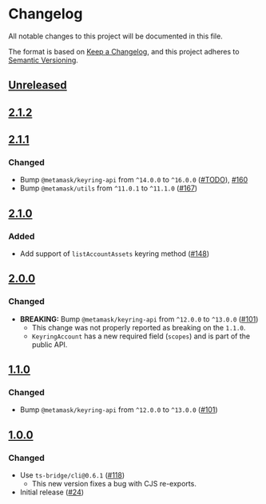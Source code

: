 # Changelog

All notable changes to this project will be documented in this file.

The format is based on [Keep a Changelog](https://keepachangelog.com/en/1.0.0/),
and this project adheres to [Semantic Versioning](https://semver.org/spec/v2.0.0.html).

## [Unreleased]

## [2.1.2]

## [2.1.1]

### Changed

- Bump `@metamask/keyring-api` from `^14.0.0` to `^16.0.0` ([#TODO](https://github.com/MetaMask/accounts/pull/TODO)), [#160](https://github.com/MetaMask/accounts/pull/160)
- Bump `@metamask/utils` from `^11.0.1` to `^11.1.0` ([#167](https://github.com/MetaMask/accounts/pull/167))

## [2.1.0]

### Added

- Add support of `listAccountAssets` keyring method ([#148](https://github.com/MetaMask/accounts/pull/148))

## [2.0.0]

### Changed

- **BREAKING:** Bump `@metamask/keyring-api` from `^12.0.0` to `^13.0.0` ([#101](https://github.com/MetaMask/accounts/pull/101))
  - This change was not properly reported as breaking on the `1.1.0`.
  - `KeyringAccount` has a new required field (`scopes`) and is part of the public API.

## [1.1.0]

### Changed

- Bump `@metamask/keyring-api` from `^12.0.0` to `^13.0.0` ([#101](https://github.com/MetaMask/accounts/pull/101))

## [1.0.0]

### Changed

- Use `ts-bridge/cli@0.6.1` ([#118](https://github.com/MetaMask/accounts/pull/118))
  - This new version fixes a bug with CJS re-exports.
- Initial release ([#24](https://github.com/MetaMask/accounts/pull/24))

[Unreleased]: https://github.com/MetaMask/accounts/compare/@metamask/keyring-snap-sdk@2.1.2...HEAD
[2.1.2]: https://github.com/MetaMask/accounts/compare/@metamask/keyring-snap-sdk@2.1.1...@metamask/keyring-snap-sdk@2.1.2
[2.1.1]: https://github.com/MetaMask/accounts/compare/@metamask/keyring-snap-sdk@2.1.0...@metamask/keyring-snap-sdk@2.1.1
[2.1.0]: https://github.com/MetaMask/accounts/compare/@metamask/keyring-snap-sdk@2.0.0...@metamask/keyring-snap-sdk@2.1.0
[2.0.0]: https://github.com/MetaMask/accounts/compare/@metamask/keyring-snap-sdk@1.1.0...@metamask/keyring-snap-sdk@2.0.0
[1.1.0]: https://github.com/MetaMask/accounts/compare/@metamask/keyring-snap-sdk@1.0.0...@metamask/keyring-snap-sdk@1.1.0
[1.0.0]: https://github.com/MetaMask/accounts/releases/tag/@metamask/keyring-snap-sdk@1.0.0
